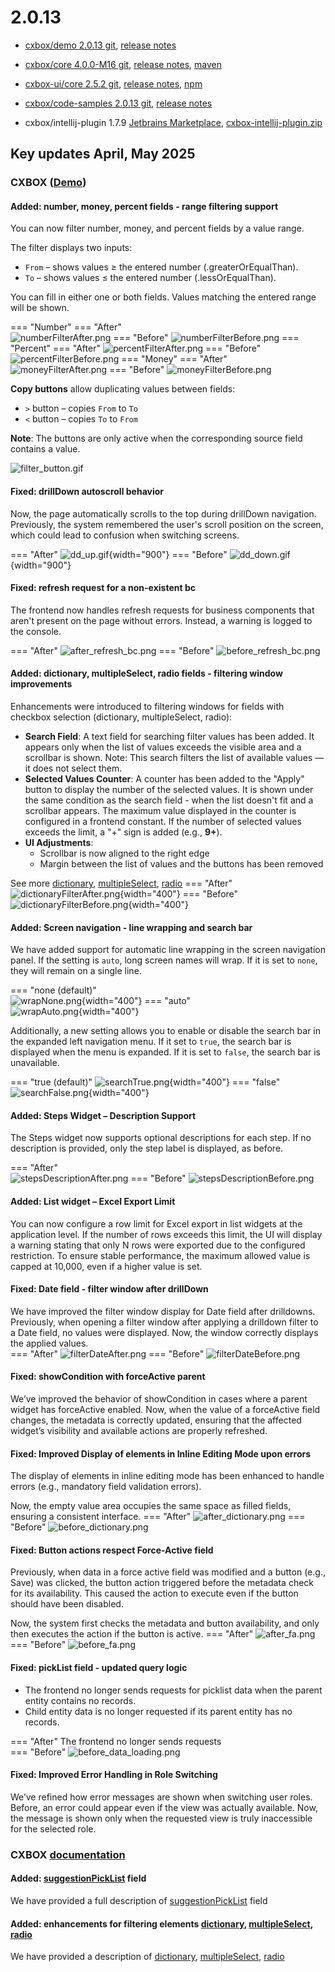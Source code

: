 # 2.0.13

* [cxbox/demo 2.0.13 git](https://github.com/CX-Box/cxbox-demo/tree/v.2.0.13), [release notes](https://github.com/CX-Box/cxbox-demo/releases/tag/v.2.0.13)

* [cxbox/core 4.0.0-M16 git](https://github.com/CX-Box/cxbox/tree/cxbox-4.0.0-M16), [release notes](https://github.com/CX-Box/cxbox/releases/tag/cxbox-4.0.0-M16), [maven](https://central.sonatype.com/artifact/org.cxbox/cxbox-starter-parent/4.0.0-M16)

* [cxbox-ui/core 2.5.2 git](https://github.com/CX-Box/cxbox-ui/tree/2.5.2), [release notes](https://github.com/CX-Box/cxbox-ui/releases/tag/2.5.2), [npm](https://www.npmjs.com/package/@cxbox-ui/core/v/2.5.2)

* [cxbox/code-samples 2.0.13 git](https://github.com/CX-Box/cxbox-code-samples/tree/v.2.0.13), [release notes](https://github.com/CX-Box/cxbox-code-samples/releases/tag/v.2.0.13)

* cxbox/intellij-plugin 1.7.9 [Jetbrains Marketplace](https://plugins.jetbrains.com/plugin/19523-platform-tools/versions/stable/707119), [cxbox-intellij-plugin.zip](https://disk.yandex.ru/d/bcY7wjV5RQIvfA)


## **Key updates April, May 2025**

### CXBOX ([Demo](http://demo.cxbox.org))
#### Added: number, money, percent fields - range filtering support

You can now filter number, money, and percent fields by a value range.

The filter displays two inputs:

* `From` – shows values ≥ the entered number (.greaterOrEqualThan).
* `To` – shows values ≤ the entered number (.lessOrEqualThan).

You can fill in either one or both fields. Values matching the entered range will be shown.

=== "Number"
    === "After"  
        ![numberFilterAfter.png](v2.0.13/numberFilterAfter.png)
    === "Before"
        ![numberFilterBefore.png](v2.0.13/numberFilterBefore.png)
=== "Percent"
    === "After"
        ![percentFilterAfter.png](v2.0.13/percentFilterAfter.png)
    === "Before"
        ![percentFilterBefore.png](v2.0.13/percentFilterBefore.png)
=== "Money"
    === "After"
        ![moneyFilterAfter.png](v2.0.13/moneyFilterAfter.png)
    === "Before"
        ![moneyFilterBefore.png](v2.0.13/moneyFilterBefore.png)

**Copy buttons** allow duplicating values between fields:

* `>` button – copies `From` to `To`
* `<` button – copies `To` to `From`

**Note**: The buttons are only active when the corresponding source field contains a value.

![filter_button.gif](v2.0.13/filter_button.gif)

#### Fixed: drillDown autoscroll behavior
Now, the page automatically scrolls to the top during drillDown navigation.  
Previously, the system remembered the user's scroll position on the screen, which could lead to confusion when switching screens.

=== "After"
    ![dd_up.gif](v2.0.13/dd_up.gif){width="900"}
=== "Before"
    ![dd_down.gif](v2.0.13/dd_down.gif){width="900"}

#### Fixed: refresh request for a non-existent bc
The frontend now handles refresh requests for business components that aren't present on the page without errors. Instead, a warning is logged to the console.

=== "After"
    ![after_refresh_bc.png](v2.0.13/after_refresh_bc.png)
=== "Before"
    ![before_refresh_bc.png](v2.0.13/before_refresh_bc.png)

#### Added: dictionary, multipleSelect, radio fields - filtering window improvements
Enhancements were introduced to filtering windows for fields with checkbox selection (dictionary, multipleSelect, radio):

* **Search Field**: A text field for searching filter values has been added. It appears only when the list of values exceeds the visible area and a scrollbar is shown.
  Note: This search filters the list of available values — it does not select them.
* **Selected Values Counter**: A counter has been added to the "Apply" button to display the number of the selected values. It is shown under the same condition as the search field - when the list doesn't fit and a scrollbar appears. The maximum value displayed in the counter is configured in a frontend constant. If the number of selected values exceeds the limit, a "+" sign is added (e.g., **9+**).
* **UI Adjustments**:
    * Scrollbar is now aligned to the right edge
    * Margin between the list of values and the buttons has been removed

See more [dictionary](https://doc.cxbox.org/widget/fields/field/dictionary/dictionary/#filtering), [multipleSelect](https://doc.cxbox.org/widget/fields/field/multipleSelect/multipleSelect/#filtering), [radio](https://doc.cxbox.org/widget/fields/field/radio/radio/#filtering)
=== "After"
    ![dictionaryFilterAfter.png](v2.0.13/dictionaryFilterAfter.png){width="400"}
=== "Before"
    ![dictionaryFilterBefore.png](v2.0.13/dictionaryFilterBefore.png){width="400"}

#### Added: Screen navigation - line wrapping and search bar
We have added support for automatic line wrapping in the screen navigation panel. If the setting is `auto`, long screen names will wrap. If it is set to `none`, they will remain on a single line.

=== "none (default)"  
    ![wrapNone.png](v2.0.13/wrapNone.png){width="400"}
=== "auto"  
    ![wrapAuto.png](v2.0.13/wrapAuto.png){width="400"}

Additionally, a new setting allows you to enable or disable the search bar in the expanded left navigation menu. If it set to `true`, the search bar is displayed when the menu is expanded. If it is set to `false`, the search bar is unavailable.

=== "true (default)"
    ![searchTrue.png](v2.0.13/searchTrue.png){width="400"}
=== "false"
    ![searchFalse.png](v2.0.13/searchFalse.png){width="400"}

#### Added: Steps Widget – Description Support
The Steps widget now supports optional descriptions for each step. If no description is provided, only the step label is displayed, as before.

=== "After"  
    ![stepsDescriptionAfter.png](v2.0.13/stepsDescriptionAfter.png)
=== "Before"
    ![stepsDescriptionBefore.png](v2.0.13/stepsDescriptionBefore.png)

#### Added: List widget – Excel Export Limit
You can now configure a row limit for Excel export in list widgets at the application level. If the number of rows exceeds this limit, the UI will display a warning stating that only N rows were exported due to the configured restriction. To ensure stable performance, the maximum allowed value is capped at 10,000, even if a higher value is set.

#### Fixed: Date field - filter window after drillDown
We have improved the filter window display for Date field after drilldowns.
Previously, when opening a filter window after applying a drilldown filter to a Date field, no values were displayed.
Now, the window correctly displays the applied values.  
=== "After"
    ![filterDateAfter.png](v2.0.13/filterDateAfter.png)
=== "Before"
    ![filterDateBefore.png](v2.0.13/filterDateBefore.png)

#### Fixed: showCondition with forceActive parent
We’ve improved the behavior of showCondition in cases where a parent widget has forceActive enabled. Now, when the value of a forceActive field changes, the metadata is correctly updated, ensuring that the affected widget’s visibility and available actions are properly refreshed.

#### Fixed: Improved Display of elements in Inline Editing Mode upon errors

The display of elements in inline editing mode has been enhanced to handle errors (e.g., mandatory field validation errors).

Now, the empty value area occupies the same space as filled fields, ensuring a consistent interface.
=== "After"
    ![after_dictionary.png](v2.0.13/after_dictionary.png)
=== "Before"
    ![before_dictionary.png](v2.0.13/before_dictionary.png)

#### Fixed: Button actions respect Force-Active field
Previously, when data in a force active field was modified and a button (e.g., Save) was clicked, the button action triggered before the metadata check for its availability. This caused the action to execute even if the button should have been disabled.

Now, the system first checks the metadata and button availability, and only then executes the action if the button is active.
=== "After"
    ![after_fa.png](v2.0.13%2Fafter_fa.png)
=== "Before"
    ![before_fa.png](v2.0.13%2Fbefore_fa.png)


#### Fixed: pickList field - updated query logic

* The frontend no longer sends requests for picklist data when the parent entity contains no records.
* Child entity data is no longer requested if its parent entity has no records.

=== "After"
    The frontend no longer sends requests  
=== "Before"
    ![before_data_loading.png](v2.0.13/before_data_loading.png)

#### Fixed: Improved Error Handling in Role Switching
We’ve refined how error messages are shown when switching user roles. Before, an error could appear even if the view was actually available. Now, the message is shown only when the requested view is truly inaccessible for the selected role.

### CXBOX [documentation](https://doc.cxbox.org/)

#### Added: [suggestionPickList](https://doc.cxbox.org/widget/fields/field/suggestionpicklist/suggestionPickList/) field
We have provided a full description of [suggestionPickList](https://doc.cxbox.org/widget/fields/field/suggestionpicklist/suggestionPickList/) field

#### Added: enhancements for filtering elements [dictionary](https://doc.cxbox.org/widget/fields/field/dictionary/dictionary/#filtering), [multipleSelect](https://doc.cxbox.org/widget/fields/field/multipleSelect/multipleSelect/#filtering), [radio](https://doc.cxbox.org/widget/fields/field/radio/radio/#filtering)
We have provided a  description of [dictionary](https://doc.cxbox.org/widget/fields/field/dictionary/dictionary/#filtering), [multipleSelect](https://doc.cxbox.org/widget/fields/field/multipleSelect/multipleSelect/#filtering), [radio](https://doc.cxbox.org/widget/fields/field/radio/radio/#filtering)
